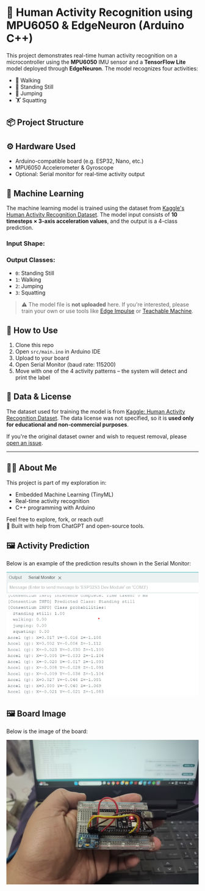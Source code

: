# 🤖 Human Activity Recognition using MPU6050 & EdgeNeuron (Arduino C++)

This project demonstrates real-time human activity recognition on a microcontroller using the **MPU6050** IMU sensor and a **TensorFlow Lite** model deployed through **EdgeNeuron**. The model recognizes four activities:

- 🚶 Walking  
- 🧍 Standing Still  
- 🤸 Jumping  
- 🏋️ Squatting  

## 📦 Project Structure


## ⚙️ Hardware Used
- Arduino-compatible board (e.g. ESP32, Nano, etc.)
- MPU6050 Accelerometer & Gyroscope
- Optional: Serial monitor for real-time activity output

## 🧠 Machine Learning
The machine learning model is trained using the dataset from [Kaggle's Human Activity Recognition Dataset](https://www.kaggle.com/datasets/igorgabriel1/har-dataset-laica-laboratory). The model input consists of **10 timesteps × 3-axis acceleration values**, and the output is a 4-class prediction.

### Input Shape:

### Output Classes:
- `0`: Standing Still
- `1`: Walking
- `2`: Jumping
- `3`: Squatting

> ⚠️ The model file is **not uploaded** here. If you're interested, please train your own or use tools like [Edge Impulse](https://edgeimpulse.com) or [Teachable Machine](https://teachablemachine.withgoogle.com/).

## 🔧 How to Use
1. Clone this repo
2. Open `src/main.ino` in Arduino IDE
3. Upload to your board
4. Open Serial Monitor (baud rate: 115200)
5. Move with one of the 4 activity patterns – the system will detect and print the label

## 📝 Data & License
The dataset used for training the model is from [Kaggle: Human Activity Recognition Dataset](https://www.kaggle.com/datasets/igorgabriel1/har-dataset-laica-laboratory). The data license was not specified, so it is **used only for educational and non-commercial purposes**.

If you're the original dataset owner and wish to request removal, please [open an issue](https://github.com/YOUR_USERNAME/YOUR_REPO/issues).

---

## 👨‍💻 About Me
This project is part of my exploration in:
- Embedded Machine Learning (TinyML)
- Real-time activity recognition
- C++ programming with Arduino

Feel free to explore, fork, or reach out!  
🧠 Built with help from ChatGPT and open-source tools.

## 🖼️ Activity Prediction

Below is an example of the prediction results shown in the Serial Monitor:

![Activity Prediction](image/serial_monitor_output.png)

## 🖼️ Board Image

Below is the image of the board:

![Board Image](image/1000060124.jpg)



